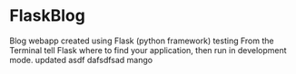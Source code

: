 # FlaskBlog
Blog webapp created using Flask (python framework)
testing
From the Terminal tell Flask where to find your application, then run in development mode.
updated
asdf
dafsdfsad
mango
